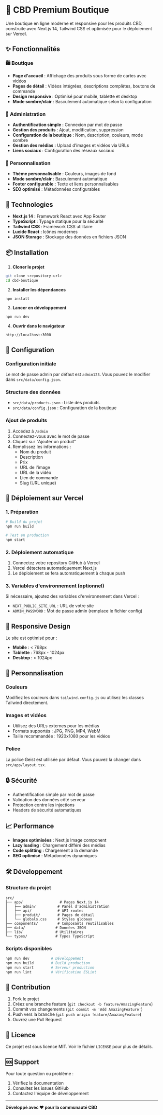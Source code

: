 # 🌿 CBD Premium Boutique

Une boutique en ligne moderne et responsive pour les produits CBD, construite avec Next.js 14, Tailwind CSS et optimisée pour le déploiement sur Vercel.

## ✨ Fonctionnalités

### 🛍️ Boutique
- **Page d'accueil** : Affichage des produits sous forme de cartes avec vidéos
- **Pages de détail** : Vidéos intégrées, descriptions complètes, boutons de commande
- **Design responsive** : Optimisé pour mobile, tablette et desktop
- **Mode sombre/clair** : Basculement automatique selon la configuration

### 🔐 Administration
- **Authentification simple** : Connexion par mot de passe
- **Gestion des produits** : Ajout, modification, suppression
- **Configuration de la boutique** : Nom, description, couleurs, mode sombre
- **Gestion des médias** : Upload d'images et vidéos via URLs
- **Liens sociaux** : Configuration des réseaux sociaux

### 🎨 Personnalisation
- **Thème personnalisable** : Couleurs, images de fond
- **Mode sombre/clair** : Basculement automatique
- **Footer configurable** : Texte et liens personnalisables
- **SEO optimisé** : Métadonnées configurables

## 🚀 Technologies

- **Next.js 14** : Framework React avec App Router
- **TypeScript** : Typage statique pour la sécurité
- **Tailwind CSS** : Framework CSS utilitaire
- **Lucide React** : Icônes modernes
- **JSON Storage** : Stockage des données en fichiers JSON

## 📦 Installation

1. **Cloner le projet**
```bash
git clone <repository-url>
cd cbd-boutique
```

2. **Installer les dépendances**
```bash
npm install
```

3. **Lancer en développement**
```bash
npm run dev
```

4. **Ouvrir dans le navigateur**
```
http://localhost:3000
```

## 🔧 Configuration

### Configuration initiale
Le mot de passe admin par défaut est `admin123`. Vous pouvez le modifier dans `src/data/config.json`.

### Structure des données
- `src/data/products.json` : Liste des produits
- `src/data/config.json` : Configuration de la boutique

### Ajout de produits
1. Accédez à `/admin`
2. Connectez-vous avec le mot de passe
3. Cliquez sur "Ajouter un produit"
4. Remplissez les informations :
   - Nom du produit
   - Description
   - Prix
   - URL de l'image
   - URL de la vidéo
   - Lien de commande
   - Slug (URL unique)

## 🎯 Déploiement sur Vercel

### 1. Préparation
```bash
# Build du projet
npm run build

# Test en production
npm start
```

### 2. Déploiement automatique
1. Connectez votre repository GitHub à Vercel
2. Vercel détectera automatiquement Next.js
3. Le déploiement se fera automatiquement à chaque push

### 3. Variables d'environnement (optionnel)
Si nécessaire, ajoutez des variables d'environnement dans Vercel :
- `NEXT_PUBLIC_SITE_URL` : URL de votre site
- `ADMIN_PASSWORD` : Mot de passe admin (remplace le fichier config)

## 📱 Responsive Design

Le site est optimisé pour :
- **Mobile** : < 768px
- **Tablette** : 768px - 1024px
- **Desktop** : > 1024px

## 🎨 Personnalisation

### Couleurs
Modifiez les couleurs dans `tailwind.config.js` ou utilisez les classes Tailwind directement.

### Images et vidéos
- Utilisez des URLs externes pour les médias
- Formats supportés : JPG, PNG, MP4, WebM
- Taille recommandée : 1920x1080 pour les vidéos

### Police
La police Geist est utilisée par défaut. Vous pouvez la changer dans `src/app/layout.tsx`.

## 🔒 Sécurité

- Authentification simple par mot de passe
- Validation des données côté serveur
- Protection contre les injections
- Headers de sécurité automatiques

## 📈 Performance

- **Images optimisées** : Next.js Image component
- **Lazy loading** : Chargement différé des médias
- **Code splitting** : Chargement à la demande
- **SEO optimisé** : Métadonnées dynamiques

## 🛠️ Développement

### Structure du projet
```
src/
├── app/                 # Pages Next.js 14
│   ├── admin/          # Panel d'administration
│   ├── api/            # API routes
│   ├── produit/        # Pages de détail
│   └── globals.css     # Styles globaux
├── components/         # Composants réutilisables
├── data/              # Données JSON
├── lib/               # Utilitaires
└── types/             # Types TypeScript
```

### Scripts disponibles
```bash
npm run dev          # Développement
npm run build        # Build production
npm run start        # Serveur production
npm run lint         # Vérification ESLint
```

## 🤝 Contribution

1. Fork le projet
2. Créez une branche feature (`git checkout -b feature/AmazingFeature`)
3. Commit vos changements (`git commit -m 'Add AmazingFeature'`)
4. Push vers la branche (`git push origin feature/AmazingFeature`)
5. Ouvrez une Pull Request

## 📄 Licence

Ce projet est sous licence MIT. Voir le fichier `LICENSE` pour plus de détails.

## 🆘 Support

Pour toute question ou problème :
1. Vérifiez la documentation
2. Consultez les issues GitHub
3. Contactez l'équipe de développement

---

**Développé avec ❤️ pour la communauté CBD**
